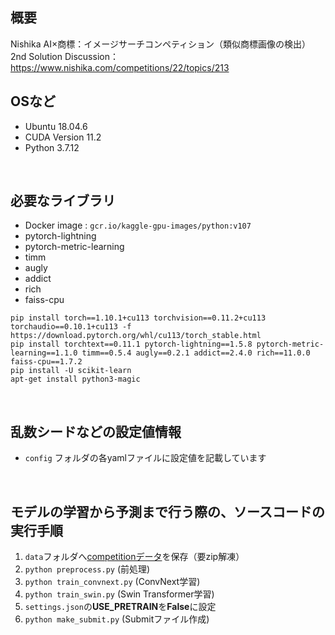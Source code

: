 ## 概要
Nishika  AI×商標：イメージサーチコンペティション（類似商標画像の検出）
2nd Solution
Discussion：https://www.nishika.com/competitions/22/topics/213

## OSなど
- Ubuntu 18.04.6
- CUDA Version 11.2
- Python 3.7.12

<br>

## 必要なライブラリ
- Docker image : `gcr.io/kaggle-gpu-images/python:v107`
- pytorch-lightning
- pytorch-metric-learning
- timm
- augly
- addict
- rich
- faiss-cpu
```
pip install torch==1.10.1+cu113 torchvision==0.11.2+cu113 torchaudio==0.10.1+cu113 -f https://download.pytorch.org/whl/cu113/torch_stable.html
pip install torchtext==0.11.1 pytorch-lightning==1.5.8 pytorch-metric-learning==1.1.0 timm==0.5.4 augly==0.2.1 addict==2.4.0 rich==11.0.0 faiss-cpu==1.7.2
pip install -U scikit-learn
apt-get install python3-magic
```

<br>

## 乱数シードなどの設定値情報
- `config` フォルダの各yamlファイルに設定値を記載しています

<br>

## モデルの学習から予測まで行う際の、ソースコードの実行手順
1. `data`フォルダへ[competitionデータ](https://www.nishika.com/competitions/22/data)を保存（要zip解凍）
2. `python preprocess.py` (前処理)
3. `python train_convnext.py` (ConvNext学習)
4. `python train_swin.py` (Swin Transformer学習)
5. `settings.json`の**USE_PRETRAIN**を**False**に設定
6. `python make_submit.py` (Submitファイル作成)

